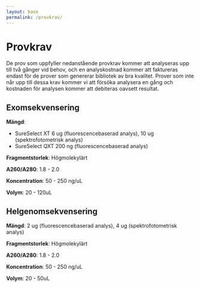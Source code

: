 ```yaml
---
layout: base
permalink: /provkrav/
---
```


# Provkrav
De prov som uppfyller nedanstående provkrav kommer att analyseras upp till två gånger vid behov, och en analyskostnad kommer att faktureras endast för de prover som genererar bibliotek av bra kvalitet. Prover som inte når upp till dessa krav kommer vi att försöka analysera en gång och kostnaden för analysen kommer att debiteras oavsett resultat.

## Exomsekvensering
**Mängd**:

- SureSelect XT 6 ug (fluorescencebaserad analys), 10 ug (spektrofotometrisk analys)
- SureSelect QXT 200 ng (fluorescencebaserad analys)

**Fragmentstorlek**: Högmolekylärt

**A260/A280**: 1.8 - 2.0

**Koncentration**: 50 - 250 ng/uL

**Volym**: 20 - 120uL

## Helgenomsekvensering
**Mängd**: 2 ug (fluorescencebaserad analys), 4 ug (spektrofotometrisk analys)

**Fragmentstorlek**: Högmolekylärt

**A260/A280**: 1.8 - 2.0

**Koncentration**: 50 - 250 ng/uL

**Volym**: 20 - 50uL
